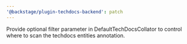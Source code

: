 ```yaml
---
'@backstage/plugin-techdocs-backend': patch
---
```


Provide optional filter parameter in DefaultTechDocsCollator to control where to scan the techdocs entities annotation.
